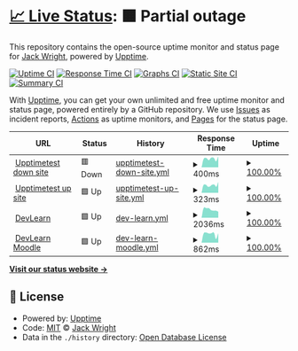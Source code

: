 # [📈 Live Status](https://demo.upptime.js.org): <!--live status--> **🟧 Partial outage**

This repository contains the open-source uptime monitor and status page for [Jack Wright](awardls.com), powered by [Upptime](https://github.com/upptime/upptime).

[![Uptime CI](https://github.com/jackawardls/jackawardls/upptime/workflows/Uptime%20CI/badge.svg)](https://github.com/upptime/upptime/actions?query=workflow%3A%22Uptime+CI%22)
[![Response Time CI](https://github.com/jackawardls/jackawardls/upptime/workflows/Response%20Time%20CI/badge.svg)](https://github.com/upptime/upptime/actions?query=workflow%3A%22Response+Time+CI%22)
[![Graphs CI](https://github.com/jackawardls/jackawardls/upptime/workflows/Graphs%20CI/badge.svg)](https://github.com/upptime/upptime/actions?query=workflow%3A%22Graphs+CI%22)
[![Static Site CI](https://github.com/jackawardls/jackawardls/upptime/workflows/Static%20Site%20CI/badge.svg)](https://github.com/upptime/upptime/actions?query=workflow%3A%22Static+Site+CI%22)
[![Summary CI](https://github.com/jackawardls/jackawardls/upptime/workflows/Summary%20CI/badge.svg)](https://github.com/upptime/upptime/actions?query=workflow%3A%22Summary+CI%22)

With [Upptime](https://upptime.js.org), you can get your own unlimited and free uptime monitor and status page, powered entirely by a GitHub repository. We use [Issues](https://github.com/jackawardls/jackawardls/upptime/issues) as incident reports, [Actions](https://github.com/jackawardls/jackawardls/upptime/actions) as uptime monitors, and [Pages](https://demo.upptime.js.org) for the status page.

<!--start: status pages-->
<!-- This summary is generated by Upptime (https://github.com/upptime/upptime) -->
<!-- Do not edit this manually, your changes will be overwritten -->
<!-- prettier-ignore -->
| URL | Status | History | Response Time | Uptime |
| --- | ------ | ------- | ------------- | ------ |
| <img alt="" src="https://favicons.githubusercontent.com/server1.awardls.com" height="13"> [Upptimetest down site](http://server1.awardls.com/upptimetest/down) | 🟥 Down | [upptimetest-down-site.yml](https://github.com/jackawardls/upptime/commits/HEAD/history/upptimetest-down-site.yml) | <details><summary><img alt="Response time graph" src="./graphs/upptimetest-down-site/response-time-week.png" height="20"> 400ms</summary><br><a href="https://awardls.com/history/upptimetest-down-site"><img alt="Response time 384" src="https://img.shields.io/endpoint?url=https%3A%2F%2Fraw.githubusercontent.com%2Fjackawardls%2Fupptime%2FHEAD%2Fapi%2Fupptimetest-down-site%2Fresponse-time.json"></a><br><a href="https://awardls.com/history/upptimetest-down-site"><img alt="24-hour response time 483" src="https://img.shields.io/endpoint?url=https%3A%2F%2Fraw.githubusercontent.com%2Fjackawardls%2Fupptime%2FHEAD%2Fapi%2Fupptimetest-down-site%2Fresponse-time-day.json"></a><br><a href="https://awardls.com/history/upptimetest-down-site"><img alt="7-day response time 400" src="https://img.shields.io/endpoint?url=https%3A%2F%2Fraw.githubusercontent.com%2Fjackawardls%2Fupptime%2FHEAD%2Fapi%2Fupptimetest-down-site%2Fresponse-time-week.json"></a><br><a href="https://awardls.com/history/upptimetest-down-site"><img alt="30-day response time 421" src="https://img.shields.io/endpoint?url=https%3A%2F%2Fraw.githubusercontent.com%2Fjackawardls%2Fupptime%2FHEAD%2Fapi%2Fupptimetest-down-site%2Fresponse-time-month.json"></a><br><a href="https://awardls.com/history/upptimetest-down-site"><img alt="1-year response time 376" src="https://img.shields.io/endpoint?url=https%3A%2F%2Fraw.githubusercontent.com%2Fjackawardls%2Fupptime%2FHEAD%2Fapi%2Fupptimetest-down-site%2Fresponse-time-year.json"></a></details> | <details><summary><a href="https://awardls.com/history/upptimetest-down-site">100.00%</a></summary><a href="https://awardls.com/history/upptimetest-down-site"><img alt="All-time uptime 100.00%" src="https://img.shields.io/endpoint?url=https%3A%2F%2Fraw.githubusercontent.com%2Fjackawardls%2Fupptime%2FHEAD%2Fapi%2Fupptimetest-down-site%2Fuptime.json"></a><br><a href="https://awardls.com/history/upptimetest-down-site"><img alt="24-hour uptime 100.00%" src="https://img.shields.io/endpoint?url=https%3A%2F%2Fraw.githubusercontent.com%2Fjackawardls%2Fupptime%2FHEAD%2Fapi%2Fupptimetest-down-site%2Fuptime-day.json"></a><br><a href="https://awardls.com/history/upptimetest-down-site"><img alt="7-day uptime 100.00%" src="https://img.shields.io/endpoint?url=https%3A%2F%2Fraw.githubusercontent.com%2Fjackawardls%2Fupptime%2FHEAD%2Fapi%2Fupptimetest-down-site%2Fuptime-week.json"></a><br><a href="https://awardls.com/history/upptimetest-down-site"><img alt="30-day uptime 100.00%" src="https://img.shields.io/endpoint?url=https%3A%2F%2Fraw.githubusercontent.com%2Fjackawardls%2Fupptime%2FHEAD%2Fapi%2Fupptimetest-down-site%2Fuptime-month.json"></a><br><a href="https://awardls.com/history/upptimetest-down-site"><img alt="1-year uptime 100.00%" src="https://img.shields.io/endpoint?url=https%3A%2F%2Fraw.githubusercontent.com%2Fjackawardls%2Fupptime%2FHEAD%2Fapi%2Fupptimetest-down-site%2Fuptime-year.json"></a></details>
| <img alt="" src="https://favicons.githubusercontent.com/server1.awardls.com" height="13"> [Upptimetest up site](http://server1.awardls.com/upptimetest/up) | 🟩 Up | [upptimetest-up-site.yml](https://github.com/jackawardls/upptime/commits/HEAD/history/upptimetest-up-site.yml) | <details><summary><img alt="Response time graph" src="./graphs/upptimetest-up-site/response-time-week.png" height="20"> 323ms</summary><br><a href="https://awardls.com/history/upptimetest-up-site"><img alt="Response time 305" src="https://img.shields.io/endpoint?url=https%3A%2F%2Fraw.githubusercontent.com%2Fjackawardls%2Fupptime%2FHEAD%2Fapi%2Fupptimetest-up-site%2Fresponse-time.json"></a><br><a href="https://awardls.com/history/upptimetest-up-site"><img alt="24-hour response time 441" src="https://img.shields.io/endpoint?url=https%3A%2F%2Fraw.githubusercontent.com%2Fjackawardls%2Fupptime%2FHEAD%2Fapi%2Fupptimetest-up-site%2Fresponse-time-day.json"></a><br><a href="https://awardls.com/history/upptimetest-up-site"><img alt="7-day response time 323" src="https://img.shields.io/endpoint?url=https%3A%2F%2Fraw.githubusercontent.com%2Fjackawardls%2Fupptime%2FHEAD%2Fapi%2Fupptimetest-up-site%2Fresponse-time-week.json"></a><br><a href="https://awardls.com/history/upptimetest-up-site"><img alt="30-day response time 338" src="https://img.shields.io/endpoint?url=https%3A%2F%2Fraw.githubusercontent.com%2Fjackawardls%2Fupptime%2FHEAD%2Fapi%2Fupptimetest-up-site%2Fresponse-time-month.json"></a><br><a href="https://awardls.com/history/upptimetest-up-site"><img alt="1-year response time 305" src="https://img.shields.io/endpoint?url=https%3A%2F%2Fraw.githubusercontent.com%2Fjackawardls%2Fupptime%2FHEAD%2Fapi%2Fupptimetest-up-site%2Fresponse-time-year.json"></a></details> | <details><summary><a href="https://awardls.com/history/upptimetest-up-site">100.00%</a></summary><a href="https://awardls.com/history/upptimetest-up-site"><img alt="All-time uptime 100.00%" src="https://img.shields.io/endpoint?url=https%3A%2F%2Fraw.githubusercontent.com%2Fjackawardls%2Fupptime%2FHEAD%2Fapi%2Fupptimetest-up-site%2Fuptime.json"></a><br><a href="https://awardls.com/history/upptimetest-up-site"><img alt="24-hour uptime 100.00%" src="https://img.shields.io/endpoint?url=https%3A%2F%2Fraw.githubusercontent.com%2Fjackawardls%2Fupptime%2FHEAD%2Fapi%2Fupptimetest-up-site%2Fuptime-day.json"></a><br><a href="https://awardls.com/history/upptimetest-up-site"><img alt="7-day uptime 100.00%" src="https://img.shields.io/endpoint?url=https%3A%2F%2Fraw.githubusercontent.com%2Fjackawardls%2Fupptime%2FHEAD%2Fapi%2Fupptimetest-up-site%2Fuptime-week.json"></a><br><a href="https://awardls.com/history/upptimetest-up-site"><img alt="30-day uptime 100.00%" src="https://img.shields.io/endpoint?url=https%3A%2F%2Fraw.githubusercontent.com%2Fjackawardls%2Fupptime%2FHEAD%2Fapi%2Fupptimetest-up-site%2Fuptime-month.json"></a><br><a href="https://awardls.com/history/upptimetest-up-site"><img alt="1-year uptime 100.00%" src="https://img.shields.io/endpoint?url=https%3A%2F%2Fraw.githubusercontent.com%2Fjackawardls%2Fupptime%2FHEAD%2Fapi%2Fupptimetest-up-site%2Fuptime-year.json"></a></details>
| <img alt="" src="https://favicons.githubusercontent.com/devlearn.co.uk" height="13"> [DevLearn](https://devlearn.co.uk) | 🟩 Up | [dev-learn.yml](https://github.com/jackawardls/upptime/commits/HEAD/history/dev-learn.yml) | <details><summary><img alt="Response time graph" src="./graphs/dev-learn/response-time-week.png" height="20"> 2036ms</summary><br><a href="https://awardls.com/history/dev-learn"><img alt="Response time 966" src="https://img.shields.io/endpoint?url=https%3A%2F%2Fraw.githubusercontent.com%2Fjackawardls%2Fupptime%2FHEAD%2Fapi%2Fdev-learn%2Fresponse-time.json"></a><br><a href="https://awardls.com/history/dev-learn"><img alt="24-hour response time 1821" src="https://img.shields.io/endpoint?url=https%3A%2F%2Fraw.githubusercontent.com%2Fjackawardls%2Fupptime%2FHEAD%2Fapi%2Fdev-learn%2Fresponse-time-day.json"></a><br><a href="https://awardls.com/history/dev-learn"><img alt="7-day response time 2036" src="https://img.shields.io/endpoint?url=https%3A%2F%2Fraw.githubusercontent.com%2Fjackawardls%2Fupptime%2FHEAD%2Fapi%2Fdev-learn%2Fresponse-time-week.json"></a><br><a href="https://awardls.com/history/dev-learn"><img alt="30-day response time 1994" src="https://img.shields.io/endpoint?url=https%3A%2F%2Fraw.githubusercontent.com%2Fjackawardls%2Fupptime%2FHEAD%2Fapi%2Fdev-learn%2Fresponse-time-month.json"></a><br><a href="https://awardls.com/history/dev-learn"><img alt="1-year response time 1033" src="https://img.shields.io/endpoint?url=https%3A%2F%2Fraw.githubusercontent.com%2Fjackawardls%2Fupptime%2FHEAD%2Fapi%2Fdev-learn%2Fresponse-time-year.json"></a></details> | <details><summary><a href="https://awardls.com/history/dev-learn">100.00%</a></summary><a href="https://awardls.com/history/dev-learn"><img alt="All-time uptime 100.00%" src="https://img.shields.io/endpoint?url=https%3A%2F%2Fraw.githubusercontent.com%2Fjackawardls%2Fupptime%2FHEAD%2Fapi%2Fdev-learn%2Fuptime.json"></a><br><a href="https://awardls.com/history/dev-learn"><img alt="24-hour uptime 100.00%" src="https://img.shields.io/endpoint?url=https%3A%2F%2Fraw.githubusercontent.com%2Fjackawardls%2Fupptime%2FHEAD%2Fapi%2Fdev-learn%2Fuptime-day.json"></a><br><a href="https://awardls.com/history/dev-learn"><img alt="7-day uptime 100.00%" src="https://img.shields.io/endpoint?url=https%3A%2F%2Fraw.githubusercontent.com%2Fjackawardls%2Fupptime%2FHEAD%2Fapi%2Fdev-learn%2Fuptime-week.json"></a><br><a href="https://awardls.com/history/dev-learn"><img alt="30-day uptime 100.00%" src="https://img.shields.io/endpoint?url=https%3A%2F%2Fraw.githubusercontent.com%2Fjackawardls%2Fupptime%2FHEAD%2Fapi%2Fdev-learn%2Fuptime-month.json"></a><br><a href="https://awardls.com/history/dev-learn"><img alt="1-year uptime 100.00%" src="https://img.shields.io/endpoint?url=https%3A%2F%2Fraw.githubusercontent.com%2Fjackawardls%2Fupptime%2FHEAD%2Fapi%2Fdev-learn%2Fuptime-year.json"></a></details>
| <img alt="" src="https://favicons.githubusercontent.com/devlearn.co.uk" height="13"> [DevLearn Moodle](https://devlearn.co.uk/moodle) | 🟩 Up | [dev-learn-moodle.yml](https://github.com/jackawardls/upptime/commits/HEAD/history/dev-learn-moodle.yml) | <details><summary><img alt="Response time graph" src="./graphs/dev-learn-moodle/response-time-week.png" height="20"> 862ms</summary><br><a href="https://awardls.com/history/dev-learn-moodle"><img alt="Response time 648" src="https://img.shields.io/endpoint?url=https%3A%2F%2Fraw.githubusercontent.com%2Fjackawardls%2Fupptime%2FHEAD%2Fapi%2Fdev-learn-moodle%2Fresponse-time.json"></a><br><a href="https://awardls.com/history/dev-learn-moodle"><img alt="24-hour response time 509" src="https://img.shields.io/endpoint?url=https%3A%2F%2Fraw.githubusercontent.com%2Fjackawardls%2Fupptime%2FHEAD%2Fapi%2Fdev-learn-moodle%2Fresponse-time-day.json"></a><br><a href="https://awardls.com/history/dev-learn-moodle"><img alt="7-day response time 862" src="https://img.shields.io/endpoint?url=https%3A%2F%2Fraw.githubusercontent.com%2Fjackawardls%2Fupptime%2FHEAD%2Fapi%2Fdev-learn-moodle%2Fresponse-time-week.json"></a><br><a href="https://awardls.com/history/dev-learn-moodle"><img alt="30-day response time 907" src="https://img.shields.io/endpoint?url=https%3A%2F%2Fraw.githubusercontent.com%2Fjackawardls%2Fupptime%2FHEAD%2Fapi%2Fdev-learn-moodle%2Fresponse-time-month.json"></a><br><a href="https://awardls.com/history/dev-learn-moodle"><img alt="1-year response time 739" src="https://img.shields.io/endpoint?url=https%3A%2F%2Fraw.githubusercontent.com%2Fjackawardls%2Fupptime%2FHEAD%2Fapi%2Fdev-learn-moodle%2Fresponse-time-year.json"></a></details> | <details><summary><a href="https://awardls.com/history/dev-learn-moodle">100.00%</a></summary><a href="https://awardls.com/history/dev-learn-moodle"><img alt="All-time uptime 100.00%" src="https://img.shields.io/endpoint?url=https%3A%2F%2Fraw.githubusercontent.com%2Fjackawardls%2Fupptime%2FHEAD%2Fapi%2Fdev-learn-moodle%2Fuptime.json"></a><br><a href="https://awardls.com/history/dev-learn-moodle"><img alt="24-hour uptime 100.00%" src="https://img.shields.io/endpoint?url=https%3A%2F%2Fraw.githubusercontent.com%2Fjackawardls%2Fupptime%2FHEAD%2Fapi%2Fdev-learn-moodle%2Fuptime-day.json"></a><br><a href="https://awardls.com/history/dev-learn-moodle"><img alt="7-day uptime 100.00%" src="https://img.shields.io/endpoint?url=https%3A%2F%2Fraw.githubusercontent.com%2Fjackawardls%2Fupptime%2FHEAD%2Fapi%2Fdev-learn-moodle%2Fuptime-week.json"></a><br><a href="https://awardls.com/history/dev-learn-moodle"><img alt="30-day uptime 100.00%" src="https://img.shields.io/endpoint?url=https%3A%2F%2Fraw.githubusercontent.com%2Fjackawardls%2Fupptime%2FHEAD%2Fapi%2Fdev-learn-moodle%2Fuptime-month.json"></a><br><a href="https://awardls.com/history/dev-learn-moodle"><img alt="1-year uptime 100.00%" src="https://img.shields.io/endpoint?url=https%3A%2F%2Fraw.githubusercontent.com%2Fjackawardls%2Fupptime%2FHEAD%2Fapi%2Fdev-learn-moodle%2Fuptime-year.json"></a></details>

<!--end: status pages-->

[**Visit our status website →**](https://demo.upptime.js.org)

## 📄 License

- Powered by: [Upptime](https://github.com/upptime/upptime)
- Code: [MIT](./LICENSE) © [Jack Wright](awardls.com)
- Data in the `./history` directory: [Open Database License](https://opendatacommons.org/licenses/odbl/1-0/)
